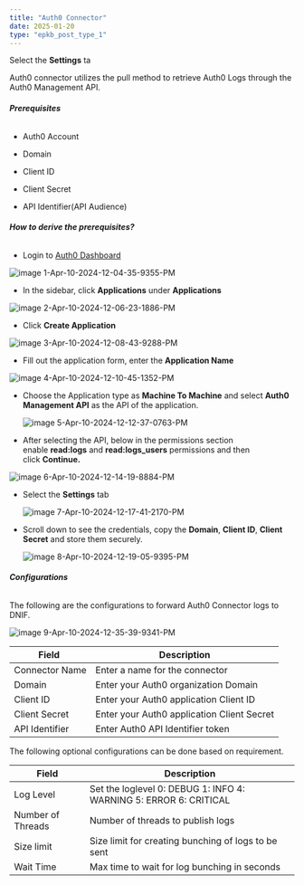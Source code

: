 ```yaml
---
title: "Auth0 Connector"
date: 2025-01-20
type: "epkb_post_type_1"
---
```


Select the **Settings** ta

Auth0 connector utilizes the pull method to retrieve Auth0 Logs through the Auth0 Management API.

###### **Prerequisites**  

- Auth0 Account

- Domain

- Client ID

- Client Secret

- API Identifier(API Audience)

###### **How to derive the prerequisites?**

- Login to [Auth0 Dashboard](https://auth0.com/api/auth/login?redirectTo=dashboard)

![image 1-Apr-10-2024-12-04-35-9355-PM](images/image201-Apr-10-2024-12-04-35-9355-PM.png)

- In the sidebar, click **Applications** under **Applications**  
    

![image 2-Apr-10-2024-12-06-23-1886-PM](images/image202-Apr-10-2024-12-06-23-1886-PM.png)

- Click **Create Application**  
    

![image 3-Apr-10-2024-12-08-43-9288-PM](images/image203-Apr-10-2024-12-08-43-9288-PM.png)

- Fill out the application form, enter the **Application Name**

![image 4-Apr-10-2024-12-10-45-1352-PM](images/image204-Apr-10-2024-12-10-45-1352-PM.png)

- Choose the Application type as **Machine To Machine** and select **Auth0 Management API** as the API of the application.  
      
    ![image 5-Apr-10-2024-12-12-37-0763-PM](images/image%205-Apr-10-2024-12-12-37-0763-PM.png)  
      
    

- After selecting the API, below in the permissions section enable **read:logs** and **read:logs\_users** permissions and then click **Continue.**  
    

![image 6-Apr-10-2024-12-14-19-8884-PM](images/image206-Apr-10-2024-12-14-19-8884-PM.png)

- Select the **Settings** tab  
      
    ![image 7-Apr-10-2024-12-17-41-2170-PM](images/image%207-Apr-10-2024-12-17-41-2170-PM.png)

- Scroll down to see the credentials, copy the **Domain**, **Client ID**, **Client Secret** and store them securely.  
      
    ![image 8-Apr-10-2024-12-19-05-9395-PM](images/image%208-Apr-10-2024-12-19-05-9395-PM.png)

###### **Configurations**  
  

The following are the configurations to forward Auth0 Connector logs to DNIF.‌

![image 9-Apr-10-2024-12-35-39-9341-PM](images/image209-Apr-10-2024-12-35-39-9341-PM.png)

| **Field**  | **Description** |
| --- | --- |
| Connector Name | Enter a name for the connector |
| Domain | Enter your Auth0 organization Domain |
| Client ID | Enter your Auth0 application Client ID |
| Client Secret | Enter your Auth0 application Client Secret |
| API Identifier | Enter Auth0 API Identifier token |

The following optional configurations can be done based on requirement.

| **Field** | **Description** |
| --- | --- |
| Log Level | Set the loglevel   0: DEBUG   1: INFO   4: WARNING   5: ERROR   6: CRITICAL |
| Number of Threads  | Number of threads to publish logs |
| Size limit  | Size limit for creating bunching of logs to be sent |
| Wait Time | Max time to wait for log bunching in seconds |
